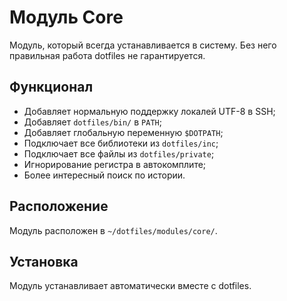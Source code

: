 # Модуль Core

Модуль, который всегда устанавливается в систему. Без него правильная работа dotfiles не гарантируется.

## Функционал

* Добавляет нормальную поддержку локалей UTF-8 в SSH;
* Добавляет `dotfiles/bin/` в `PATH`;
* Добавляет глобальную переменную `$DOTPATH`;
* Подключает все библиотеки из `dotfiles/inc`;
* Подключает все файлы из `dotfiles/private`;
* Игнорирование регистра в автокомплите;
* Более интересный поиск по истории.

## Расположение
Модуль расположен в `~/dotfiles/modules/core/`.

## Установка
Модуль устанавливает автоматически вместе с dotfiles.
